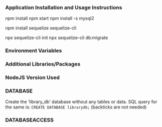 

### Application Installation and Usage Instructions
npm install
npm start
npm install -s mysql2


npm install sequelize sequelize-cli

npx sequelize-cli init
npx sequelize-cli db:migrate

### Environment Variables


### Additional Libraries/Packages


### NodeJS Version Used


### DATABASE

Create the ‘library_db’ database without any tables or data. SQL query for the same is:
`CREATE DATABASE librarydb;`
(backticks are not needed)
### DATABASEACCESS

